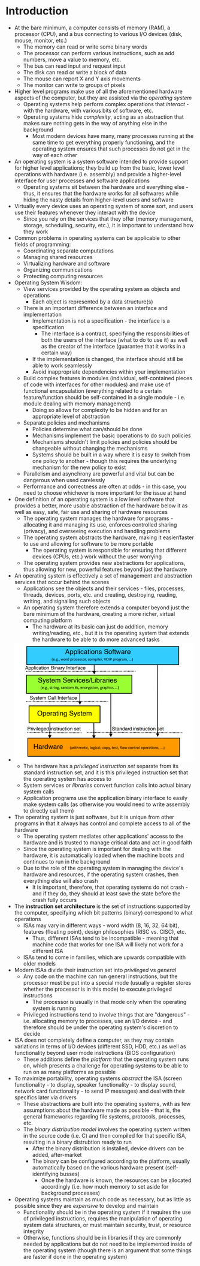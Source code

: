 # Introduction
- At the bare minimum, a computer consists of memory (RAM), a processor (CPU), and a bus connecting to various I/O devices (disk, mouse, monitor, etc.)
    - The memory can read or write some binary words
    - The processor can perform various instructions, such as add numbers, move a value to memory, etc.
    - The bus can read input and request input
    - The disk can read or write a block of data
    - The mouse can report X and Y axis movements
    - The monitor can write to groups of pixels
- Higher level programs make use of all the aforementioned hardware aspects of the computer, but they are assisted via the *operating system*
    - Operating systems help perform complex operations that *interact* - with the hardware, with various bits of software, etc.
    - Operating systems hide *complexity*, acting as an abstraction that makes sure nothing gets in the way of anything else in the background
        - Most modern devices have many, many processes running at the same time to get everything properly functioning, and the operating system ensures that such processes do not get in the way of each other
- An operating system is a system software intended to provide support for higher level applications; they build up from the basic, lower level operations with hardware (i.e. assembly) and provide a higher-level interface for user processes and software applications
    - Operating systems sit between the hardware and everything else - thus, it ensures that the hardware works for all softwares while hiding the nasty details from higher-level users and software
- Virtually every device uses an operating system of some sort, and users use their features whenever they interact with the device
    - Since you rely on the services that they offer (memory management, storage, scheduling, security, etc.), it is important to understand how they work
- Common problems in operating systems can be applicable to other fields of programming:
    - Coordinating separate computations
    - Managing shared resources
    - Virtualizing hardware and software
    - Organizing communications
    - Protecting computing resources
- Operating System Wisdom:
    - View services provided by the operating system as objects and operations 
        - Each object is represented by a data structure(s)
    - There is an important difference between an interface and implementation
        - Implementation is not a specification - the interface is a specification
            - The interface is a contract, specifying the responsibilities of both the users of the interface (what to do to use it) as well as the creator of the interface (guarantee that it works in a certain way)
        - If the implementation is changed, the interface should still be able to work seamlessly 
        - Avoid inappropriate dependencies within your implementation
    - Build complex features in modules (individual, self-contained pieces of code with interfaces for other modules) and make use of functional encapsulation (everything related to a certain feature/function should be self-contained in a single module - i.e. module dealing with memory management)
        - Doing so allows for complexity to be hidden and for an appropriate level of abstraction
    - Separate policies and mechanisms
        - Policies determine what can/should be done
        - Mechanisms implement the basic operations to do such policies
        - Mechanisms shouldn't limit policies and policies should be changeable without changing the mechanisms
        - Systems should be built in a way where it is easy to switch from one policy to another - though this requires the underlying mechanism for the new policy to exist
    - Parallelism and asynchrony are powerful and vital but can be dangerous when used carelessly
    - Performance and correctness are often at odds - in this case, you need to choose whichever is more important for the issue at hand
- One definition of an operating system is a low level software that provides a better, more usable abstraction of the hardware below it as well as easy, safe, fair use and sharing of hardware resources
    - The operating system manages the hardware for programs - allocating it and managing its use, enforces controlled sharing (privacy), and overseeing execution and handling problems
    - The operating system abstracts the hardware, making it easier/faster to use and allowing for software to be more portable
        - The operating system is responsible for ensuring that different devices (CPUs, etc.) work without the user worrying
    - The operating system provides new abstractions for applications, thus allowing for new, powerful features beyond just the hardware
- An operating system is effectively a set of management and abstraction services that occur behind the scenes
    - Applications see the objects and their services - files, processes, threads, devices, ports, etc. and creating, destroying, reading, writing, and signalling such objects
    - An operating system therefore extends a computer beyond just the bare minimum of the hardware, creating a more richer, virtual computing platform 
        - The hardware at its basic can just do addition, memory writing/reading, etc., but it is the operating system that extends the hardware to be able to do more advanced tasks
- ![Where Does the OS Fit In?](../Images/OS_Fit_In.png)
    - The hardware has a *privileged instruction set* separate from its standard instruction set, and it is this privileged instruction set that the operating system has access to
    - System services or *libraries* convert function calls into actual binary system calls 
    - Application programs use the application binary interface to easily make system calls (as otherwise you would need to write assembly to directly call them)
- The operating system is just software, but it is unique from other programs in that it always has control and complete access to all of the hardware
    - The operating system mediates other applications' access to the hardware and is trusted to manage critical data and act in good faith
    - Since the operating system is important for dealing with the hardware, it is automatically loaded when the machine boots and continues to run in the background
    - Due to the role of the operating system in managing the device's hardware and resources, if the operating system crashes, then everything else will also crash
        - It is important, therefore, that operating systems do not crash - and if they do, they should at least save the state before the crash fully occurs
- The **instruction set architecture** is the set of instructions supported by the computer, specifying which bit patterns (binary) correspond to what operations
    - ISAs may vary in different ways - word width (8, 16, 32, 64 bit), features (floating point), design philosophies (RISC vs. CISC), etc.
        - Thus, different ISAs tend to be incompatible - meaning that machine code that works for one ISA will likely not work for a different ISA 
    - ISAs tend to come in families, which are upwards compatible with older models 
- Modern ISAs divide their instruction set into *privileged* vs *general*
    - Any code on the machine can run general instructions, but the processor must be put into a special mode (usually a register stores whether the processor is in this mode) to execute privileged instructions
        - The processor is usually in that mode only when the operating system is running
    - Privileged instructions tend to involve things that are "dangerous" - i.e. allocating memory to processes, use an I/O device - and therefore should be under the operating system's discretion to decide
- ISA does not completely define a computer, as they may contain variations in terms of I/O devices (different SSD, HDD, etc.) as well as functionality beyond user mode instructions (BIOS configuration)
    - These additions define the *platform* that the operating system runs on, which presents a challenge for operating systems to be able to run on as many platforms as possible
- To maximize portability, operating systems *abstract* the ISA (screen functionality - to display, speaker functionality - to display sound, network card functionality - to send IP messages) and deal with their specifics later via drivers
    - These abstractions are built into the operating systems, with as few assumptions about the hardware made as possible - that is, the general frameworks regarding file systems, protocols, processes, etc. 
    - The *binary distribution model* involves the operating system written in the source code (i.e. C) and then compiled for that specific ISA, resulting in a binary distrubtion ready to run
        - After the binary distribution is installed, device drivers can be added, after-market
        - The binary can be configured according to the platform, usually automatically based on the various hardware present (self-identifying busses)
            - Once the hardware is known, the resources can be allocated accordingly (i.e. how much memory to set aside for background processes)
- Operating systems maintain as much code as necessary, but as little as possible since they are *expensive* to develop and maintain
    - Functionality should be in the operating system if it requires the use of privileged instructions, requires the manipulation of operating system data structures, or must maintain security, trust, or resource integrity
    - Otherwise, functions should be in libraries if they are commonly needed by applications but do not need to be implemented inside of the operating system (though there is an argument that some things are faster if done in the operating system)